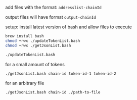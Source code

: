add files with the format:
`addresslist-chainId`

output files will have format
`output-chainId`

setup:
install latest version of bash and allow files to execute
```bash
brew install bash
chmod +rwx ./updateTokenList.bash
chmod +rwx ./getJsonList.bash
```

```bash
./updateTokenList.bash
```

for a small amount of tokens

```bash
./getJsonList.bash chain-id token-id-1 token-id-2
```

for an arbitrary file

```bash
./getJsonList.bash chain-id ./path-to-file
```
